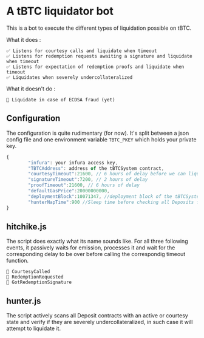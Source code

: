 # A tBTC liquidator bot

This is a bot to execute the different types of liquidation possible on tBTC.

What it does :

```
✅ Listens for courtesy calls and liquidate when timeout
✅ Listens for redemption requests awaiting a signature and liquidate when timeout
✅ Listens for expectation of redemption proofs and liquidate when timeout
✅ Liquidates when severely undercollateralized
```

What it doesn't do :
```
📌 Liquidate in case of ECDSA fraud (yet)
```

## Configuration

The configuration is quite rudimentary (for now). It's split between a json config file and one environment variable `TBTC_PKEY` which holds your private key.

```javascript
{
        "infura": your infura access key,
        "TBTCAddress": address of the tBTCSystem contract,
        "courtesyTimeout":21600, // 6 hours of delay before we can liquidate
        "signatureTimeout":7200, // 2 hours of delay
        "proofTimeout":21600, // 6 hours of delay
        "defaultGasPrice":20000000000,
        "deploymentBlock":10071347, //deployment block of the tBTCSystem contract
        "hunterNapTime":900 //Sleep time before checking all Deposits for severe undercollateralization
}
```

## hitchike.js

The script does exactly what its name sounds like. For all three following events, it passively waits for emission, processes it and wait for the corresponding delay to be over before calling the correspondig timeout function.
```
🥇 CourtesyCalled
🥈 RedemptionRequested
🥉 GotRedemptionSignature
```

## hunter.js

The script actively scans all Deposit contracts with an active or courtesy state and verify if they are severely undercollateralized, in such case it will attempt to liquidate it.
